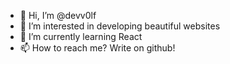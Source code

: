 - 👋 Hi, I’m @devv0lf
- 👀 I’m interested in developing beautiful websites
- 🌱 I’m currently learning React
- 📫 How to reach me? Write on github!
